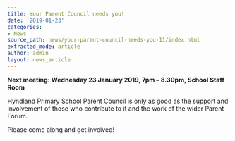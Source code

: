 ```yaml
---
title: Your Parent Council needs you!
date: '2019-01-23'
categories:
- News
source_path: news/your-parent-council-needs-you-11/index.html
extracted_mode: article
author: admin
layout: news_article
---
```

**Next meeting: Wednesday 23 January 2019, 7pm – 8.30pm, School Staff Room**

Hyndland Primary School Parent Council is only as good as the support and involvement of those who contribute to it and the work of the wider Parent Forum.

Please come along and get involved!
